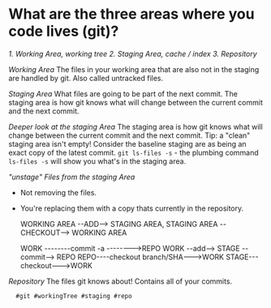 # What are the three areas where you code lives (git)?

*1. Working Area, working tree*
*2. Staging Area, cache / index*
*3. Repository*

*Working Area*
The files in your working area that are also not in the staging are
handled by git. Also called untracked files.

*Staging Area*
What files are going to be part of the next commit.
The staging area is how git knows what will change between the current
commit and the next commit.

*Deeper look at the staging Area*
The staging area is how git knows what will change between the current
commit and the next commit.
  Tip: a "clean" staging area isn't empty!
Consider the baseline staging are as being an exact copy of the latest
commit.
  `git ls-files -s` - the plumbing command `ls-files -s` will show you
  what's in the staging area.

*"unstage" Files from the staging Area*
- Not removing the files.
- You're replacing them with a copy thats currently in the repository.

  WORKING AREA --ADD--> STAGING AREA, STAGING AREA --CHECKOUT--> WORKING
  AREA

  WORK --------commit -a -------->REPO 
  WORK --add--> STAGE --commit--> REPO
  REPO----checkout branch/SHA--->WORK
  STAGE---checkout--->WORK

*Repository*
The files git knows about! Contains all of your commits.

      #git #workingTree #staging #repo
